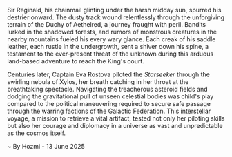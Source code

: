 
Sir Reginald, his chainmail glinting under the harsh midday sun, spurred his destrier onward.  The dusty track wound relentlessly through the unforgiving terrain of the Duchy of Aethelred, a journey fraught with peril.  Bandits lurked in the shadowed forests, and rumors of monstrous creatures in the nearby mountains fueled his every wary glance.  Each creak of his saddle leather, each rustle in the undergrowth, sent a shiver down his spine, a testament to the ever-present threat of the unknown during this arduous land-based adventure to reach the King's court.


Centuries later, Captain Eva Rostova piloted the *Starseeker* through the swirling nebula of Xylos, her breath catching in her throat at the breathtaking spectacle.  Navigating the treacherous asteroid fields and dodging the gravitational pull of unseen celestial bodies was child's play compared to the political maneuvering required to secure safe passage through the warring factions of the Galactic Federation.  This interstellar voyage, a mission to retrieve a vital artifact, tested not only her piloting skills but also her courage and diplomacy in a universe as vast and unpredictable as the cosmos itself.

~ By Hozmi - 13 June 2025
